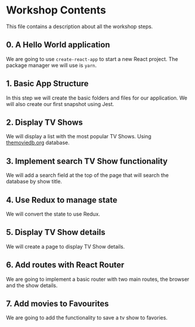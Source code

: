 # Workshop Contents
This file contains a description about all the workshop steps.

## 0. A Hello World application

We are going to use `create-react-app` to start a new React project. The package manager we will use is `yarn`.

## 1. Basic App Structure

In this step we will create the basic folders and files for our application. We will also create our first snapshot using Jest.

## 2. Display TV Shows

We will display a list with the most popular TV Shows. Using [themoviedb.org](http://themoviedb.org) database.

## 3. Implement search TV Show functionality

We will add a search field at the top of the page that will search the database by show title.

## 4. Use Redux to manage state

We will convert the state to use Redux.

## 5. Display TV Show details

We will create a page to display TV Show details.

## 6. Add routes with React Router

We are going to implement a basic router with two main routes, the browser and the show details.

## 7. Add movies to Favourites

We are going to add the functionality to save a tv show to favories.
